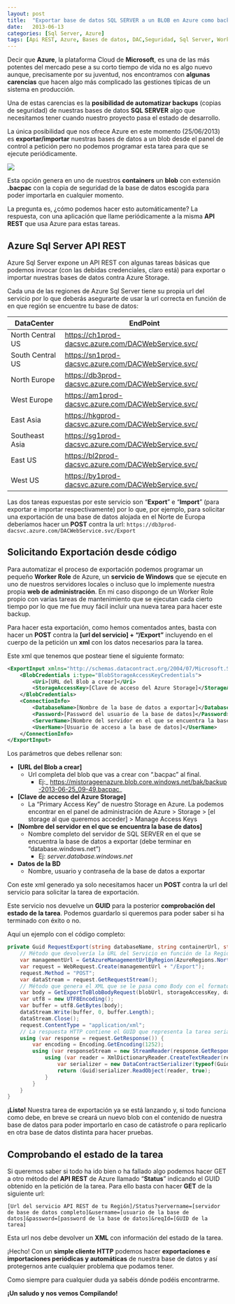 ```yaml
---
layout: post
title:  "Exportar base de datos SQL SERVER a un BLOB en Azure como backup"
date:   2013-06-13
categories: [Sql Server, Azure]
tags: [Api REST, Azure, Bases de datos, DAC,Seguridad, Sql Server, Worker Role]
---
```


Decir que **Azure**, la plataforma Cloud de **Microsoft**, es una de las más potentes del mercado pese a su corto tiempo de vida no es algo nuevo aunque, precisamente por su juventud, nos encontramos con **algunas carencias** que hacen algo más complicado las gestiones típicas de un sistema en producción.

Una de estas carencias es la **posibilidad de automatizar backups** (copias de seguridad) de nuestras bases de datos **SQL SERVER** algo que necesitamos tener cuando nuestro proyecto pasa el estado de desarrollo.

La única posibilidad que nos ofrece Azure en este momento (25/06/2013) es **exportar/importar** nuestras bases de datos a un blob desde el panel de control a petición pero no podemos programar esta tarea para que se ejecute periódicamente.

![](http://res.cloudinary.com/escapistasclub/image/upload/v1468395047/Compilando/azure-sql1.png)

Esta opción genera en uno de nuestros **containers** un **blob** con extensión **.bacpac** con la copia de seguridad de la base de datos escogida para poder importarla en cualquier momento.

La pregunta es, ¿cómo podemos hacer esto automáticamente? La respuesta, con una aplicación que llame periódicamente a la misma **API REST** que usa Azure para estas tareas.

## Azure Sql Server API REST

Azure Sql Server expone un API REST con algunas tareas básicas que podemos invocar (con las debidas credenciales, claro está) para exportar o importar nuestras bases de datos contra Azure Storage.

Cada una de las regiones de Azure Sql Server tiene su propia url del servicio por lo que deberás asegurarte de usar la url correcta en función de en que región se encuentre tu base de datos:

| DataCenter       | EndPoint                                            |
|------------------|-----------------------------------------------------|
| North Central US | https://ch1prod-dacsvc.azure.com/DACWebService.svc/ |
| South Central US | https://sn1prod-dacsvc.azure.com/DACWebService.svc/ |
| North Europe     | https://db3prod-dacsvc.azure.com/DACWebService.svc/ |
| West Europe      | https://am1prod-dacsvc.azure.com/DACWebService.svc/ |
| East Asia        | https://hkgprod-dacsvc.azure.com/DACWebService.svc/ |
| Southeast Asia   | https://sg1prod-dacsvc.azure.com/DACWebService.svc/ |
| East US          | https://bl2prod-dacsvc.azure.com/DACWebService.svc/ |
| West US          | https://by1prod-dacsvc.azure.com/DACWebService.svc/ |

Las dos tareas expuestas por este servicio son “**Export**” e “**Import**” (para exportar e importar respectivamente) por lo que, por ejemplo, para solicitar una exportación de una base de datos alojada en el Norte de Europa deberíamos hacer un **POST** contra la url: `https://db3prod-dacsvc.azure.com/DACWebService.svc/Export`

## Solicitando Exportación desde código

Para automatizar el proceso de exportación podemos programar un pequeño **Worker Role** de Azure, un **servicio de Windows** que se ejecute en uno de nuestros servidores locales o incluso que lo implemente nuestra propia **web de administración**. En mi caso dispongo de un Worker Role propio con varias tareas de mantenimiento que se ejecutan cada cierto tiempo por lo que me fue muy fácil incluir una nueva tarea para hacer este backup.

Para hacer esta exportación, como hemos comentados antes, basta con hacer un **POST** contra la **[url del servicio] + “/Export”** incluyendo en el cuerpo de la petición un **xml** con los datos necesarios para la tarea.

Este xml que tenemos que postear tiene el siguiente formato:

```xml
<ExportInput xmlns="http://schemas.datacontract.org/2004/07/Microsoft.SqlServer.Management.Dac.ServiceTypes" xmlns:i="http://www.w3.org/2001/XMLSchema-instance">  
    <BlobCredentials i:type="BlobStorageAccessKeyCredentials"> 
        <Uri>[URL del Blob a crear]</Uri>  
        <StorageAccessKey>[Clave de acceso del Azure Storage]</StorageAccessKey>  
    </BlobCredentials>  
    <ConnectionInfo>  
        <DatabaseName>[Nombre de la base de datos a exportar]</DatabaseName>  
        <Password>[Password del usuario de la base de datos]</Password>  
        <ServerName>[Nombre del servidor en el que se encuentra la base de datos]</ServerName>  
        <UserName>[Usuario de acceso a la base de datos]</UserName>  
    </ConnectionInfo>  
</ExportInput>
```

Los parámetros que debes rellenar son:

*   **[URL del Blob a crear]**
    *   Url completa del blob que vas a crear con “.bacpac” al final.
        *   Ej:_ https://mistorageenazure.blob.core.windows.net/bak/backup-2013-06-25_09-49.bacpac_
*   **[Clave de acceso del Azure Storage]**
    *   La “Primary Access Key” de nuestro Storage en Azure. La podemos encontrar en el panel de administración de Azure > Storage > [el storage al que queremos acceder] > Manage Access Keys
*   **[Nombre del servidor en el que se encuentra la base de datos]**
    *   Nombre completo del servidor de SQL SERVER en el que se encuentra la base de datos a exportar (debe terminar en “database.windows.net”)
        *   Ej: _server.database.windows.net_
*   **Datos de la BD**
    *   Nombre, usuario y contraseña de la base de datos a exportar

Con este xml generado ya solo necesitamos hacer un **POST** contra la url del servicio para solicitar la tarea de exportación.

Este servicio nos devuelve un **GUID** para la posterior **comprobación del estado de la tarea**. Podemos guardarlo si queremos para poder saber si ha terminado con éxito o no.

Aquí un ejemplo con el código completo:

```c#
private Guid RequestExport(string databaseName, string containerUrl, string storageAccessKey, string blobName) {
	// Método que devolvería la URL del Servicio en función de la Región. Yo le paso un tipo enum propio por comodidad  
	var managementUrl = GetAzureManagementUrlByRegion(AzureRegions.NorthEurope);
	var request = WebRequest.Create(managementUrl + "/Export");
	request.Method = "POST";
	var dataStream = request.GetRequestStream();
	// Método que genera el XML que se le pasa como Body con el formato comentado anteriormente  
	var body = GetExportToBlobBodyRequest(blobUrl, storageAccessKey, databaseName);
	var utf8 = new UTF8Encoding();
	var buffer = utf8.GetBytes(body);
	dataStream.Write(buffer, 0, buffer.Length);
	dataStream.Close();
	request.ContentType = "application/xml";
	// La respuesta HTTP contiene el GUID que representa la tarea serializado como XML  
	using (var response = request.GetResponse()) {
		var encoding = Encoding.GetEncoding(1252);
		using (var responseStream = new StreamReader(response.GetResponseStream(), encoding)) {
			using (var reader = XmlDictionaryReader.CreateTextReader(responseStream.BaseStream, new XmlDictionaryReaderQuotas())) {
				var serializer = new DataContractSerializer(typeof(Guid));
				return (Guid)serializer.ReadObject(reader, true);
			}
		}
	}
}
```


**¡Listo!** Nuestra tarea de exportación ya se está lanzando y, si todo funciona como debe, en breve se creará un nuevo blob con el contenido de nuestra base de datos para poder importarlo en caso de catástrofe o para replicarlo en otra base de datos distinta para hacer pruebas.

## Comprobando el estado de la tarea

Si queremos saber si todo ha ido bien o ha fallado algo podemos hacer GET a otro método del **API REST** de Azure llamado “**Status**” indicando el GUID obtenido en la petición de la tarea. Para ello basta con hacer **GET** de la siguiente url:

`[Url del servicio API REST de tu Región]/Status?servername=[servidor de base de datos completo]&username=[usuario de la base de datos]&password=[password de la base de datos]&reqId=[GUID de la tarea]`

Esta url nos debe devolver un **XML** con información del estado de la tarea.

¡Hecho! Con un **simple cliente HTTP** podemos hacer **exportaciones e importaciones periódicas y automáticas** de nuestra base de datos y así protegernos ante cualquier problema que podamos tener.

Como siempre para cualquier duda ya sabéis dónde podéis encontrarme.

**¡Un saludo y nos vemos Compilando!**